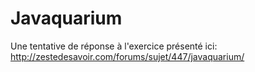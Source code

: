 Javaquarium
===========

Une tentative de réponse à l'exercice présenté ici: http://zestedesavoir.com/forums/sujet/447/javaquarium/
